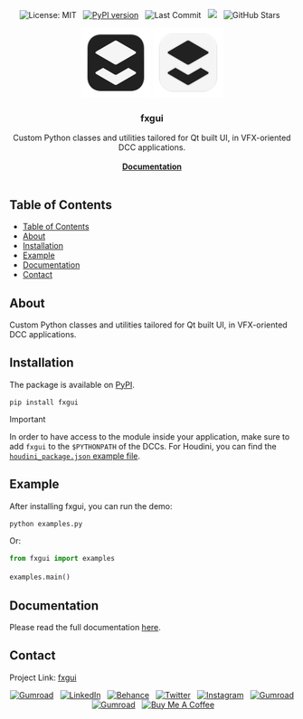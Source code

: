 <p align="center">
  <img src="https://img.shields.io/badge/License-MIT-green.svg?&logo=open-source-initiative&logoColor=white" alt="License: MIT"/>&nbsp;&nbsp;
  <a href="https://pypi.org/project/fxgui">
    <img src="https://img.shields.io/pypi/v/fxgui?&logo=pypi&logoColor=white&label=PyPI" alt="PyPI version"/></a>&nbsp;&nbsp;
  <img src="https://img.shields.io/github/last-commit/healkeiser/fxgui?logo=github&label=Last%20Commit" alt="Last Commit"/>&nbsp;&nbsp;
  <a href="https://github.com/healkeiser/fxgui/pulse" alt="Activity">
    <img src="https://img.shields.io/github/commit-activity/m/healkeiser/fxgui?&logo=github&label=Commit%20Activity"/></a>&nbsp;&nbsp;
  <img src="https://img.shields.io/github/stars/healkeiser/fxgui" alt="GitHub Stars"/>&nbsp;&nbsp;
</p>



<div align="center">

  ![Logo](https://raw.githubusercontent.com/healkeiser/fxgui/main/fxgui/images/fxgui_logo_background_dark.svg#gh-light-mode-only)
  ![Logo](https://raw.githubusercontent.com/healkeiser/fxgui/main/fxgui/images/fxgui_logo_background_light.svg#gh-dark-mode-only)

  <h3 align="center">fxgui</h3>

  <p align="center">
    Custom Python classes and utilities tailored for Qt built UI, in VFX-oriented DCC applications.
    <br />
    <br />
    <a href="https://healkeiser.github.io/fxgui"><strong>Documentation</strong></a>
    <br />
    <br />
  </p>

</div>



<!-- TABLE OF CONTENTS -->
## Table of Contents
<!--ts-->
- [Table of Contents](#table-of-contents)
- [About](#about)
- [Installation](#installation)
- [Example](#example)
- [Documentation](#documentation)
- [Contact](#contact)
<!--te-->



<!-- ABOUT -->
## About

Custom Python classes and utilities tailored for Qt built UI, in VFX-oriented DCC applications.



<!-- INSTALLATION -->
## Installation

The package is available on [PyPI](https://pypi.org/project/fxgui).

``` shell
pip install fxgui
```

> [!IMPORTANT]
> In order to have access to the module inside your application, make sure to add `fxgui` to the `$PYTHONPATH` of the DCCs. For Houdini, you can find the [`houdini_package.json` example file](./houdini_package.json).



<!-- EXAMPLE -->
## Example

After installing fxgui, you can run the demo:

``` shell
python examples.py
```

Or:

``` python
from fxgui import examples

examples.main()
```



<!-- DOCUMENTATION -->
## Documentation

Please read the full documentation [here](https://healkeiser.github.io/fxgui/).



<!-- CONTACT -->
## Contact

Project Link: [fxgui](https://github.com/healkeiser/fxgui)

<p align='center'>
  <a href="https://github.com/healkeiser">
    <img src="https://img.shields.io/badge/healkeiser-20151f?logo=github&style=social" alt="Gumroad"/></a>&nbsp;&nbsp;
  <a href="https://www.linkedin.com/in/valentin-beaumont">
    <img src="https://img.shields.io/badge/Valentin Beaumont-0A66C2?&logo=linkedin&style=social" alt="LinkedIn"/></a>&nbsp;&nbsp;
  <a href="https://www.behance.net/el1ven">
    <img src="https://img.shields.io/badge/el1ven-313131?&logo=behance&style=social" alt="Behance"/></a>&nbsp;&nbsp;
  <a href="https://twitter.com/valentinbeaumon">
    <img src="https://img.shields.io/badge/@valentinbeaumon-black?&logo=x&style=social" alt="Twitter"/></a>&nbsp;&nbsp;
  <a href="https://www.instagram.com/val.beaumontart">
    <img src="https://img.shields.io/badge/@val.beaumontart-85255b?&logo=instagram&style=social" alt="Instagram"/></a>&nbsp;&nbsp;
  <a href="https://healkeiser.gumroad.com/subscribe">
    <img src="https://img.shields.io/badge/healkeiser-20151f?logo=gumroad&style=social" alt="Gumroad"/></a>&nbsp;&nbsp;
  <a href="https://healkeiser.gumroad.com/subscribe">
    <img src="https://img.shields.io/badge/valentin.onze@gmail.com-20151f?logo=gmail&style=social" alt="Gumroad"/></a>&nbsp;&nbsp;
  <a href="https://www.buymeacoffee.com/healkeiser">
    <img src="https://img.shields.io/badge/Buy Me A Coffee-FFDD00?&logo=buy-me-a-coffee&logoColor=black" alt="Buy Me A Coffee"/></a>&nbsp;&nbsp;
</p>

